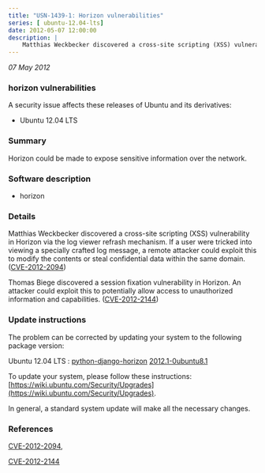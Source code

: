 ```yaml
---
title: "USN-1439-1: Horizon vulnerabilities"
series: [ ubuntu-12.04-lts]
date: 2012-05-07 12:00:00
description: |
    Matthias Weckbecker discovered a cross-site scripting (XSS) vulnerability in Horizon via the log viewer refrash mechanism. If a user were tricked into viewing a specially crafted log message, a remote attacker could exploit this to modify the contents or steal confidential data within the same domain. ([CVE-2012-2094](http://people.ubuntu.com/~ubuntu-security/cve/CVE-2012-2094))
--- 
```

 
 

*07 May 2012*

### horizon vulnerabilities

A security issue affects these releases of Ubuntu and its derivatives:

* Ubuntu 12.04 LTS

### Summary

Horizon could be made to expose sensitive information over the network. 

### Software description

* horizon 

### Details

Matthias Weckbecker discovered a cross-site scripting (XSS) vulnerability in Horizon via the log viewer refrash mechanism. If a user were tricked into viewing a specially crafted log message, a remote attacker could exploit this to modify the contents or steal confidential data within the same domain. ([CVE-2012-2094](http://people.ubuntu.com/~ubuntu-security/cve/CVE-2012-2094))

Thomas Biege discovered a session fixation vulnerability in Horizon. An attacker could exploit this to potentially allow access to unauthorized information and capabilities. ([CVE-2012-2144](http://people.ubuntu.com/~ubuntu-security/cve/CVE-2012-2144)) 

### Update instructions

The problem can be corrected by updating your system to the following package version:

Ubuntu 12.04 LTS
 : [python-django-horizon](https://launchpad.net/ubuntu/+source/horizon) <span> [2012.1-0ubuntu8.1](https://launchpad.net/ubuntu/+source/horizon/2012.1-0ubuntu8.1) </span> 

To update your system, please follow these instructions: [https://wiki.ubuntu.com/Security/Upgrades](https://wiki.ubuntu.com/Security/Upgrades).

In general, a standard system update will make all the necessary changes. 

### References

 
 [CVE-2012-2094](http://people.ubuntu.com/~ubuntu-security/cve/CVE-2012-2094), 

 [CVE-2012-2144](http://people.ubuntu.com/~ubuntu-security/cve/CVE-2012-2144)
 

